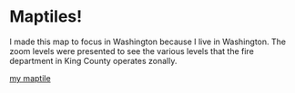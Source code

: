 # Maptiles!

I made this map to focus in Washington because I live in Washington. The zoom levels were presented to see the various levels that the fire department in King County operates zonally. 

[my maptile](https://api.mapbox.com/styles/v1/reym/cka1xfuh80xxg1in12qmuhs7g.html?fresh=true&title=view&access_token=pk.eyJ1IjoicmV5bSIsImEiOiJja2ExdzU3czkwNWh5M2VxZ2RlMHpvdHN4In0.ztStGf2IX4Le-4brDTVxfA)

